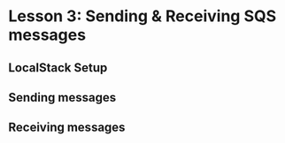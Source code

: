 # Lesson 3: Sending & Receiving SQS messages

## LocalStack Setup

## Sending messages

## Receiving messages